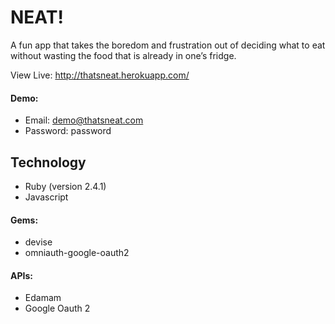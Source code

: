 # NEAT!

A fun app that takes the boredom and frustration out of deciding what to eat without wasting the food that is already in one’s fridge.

View Live: http://thatsneat.herokuapp.com/

#### Demo: 
* Email: demo@thatsneat.com
* Password: password

Technology
---

* Ruby (version 2.4.1)
* Javascript

#### Gems:

* devise
* omniauth-google-oauth2

#### APIs:

* Edamam
* Google Oauth 2
